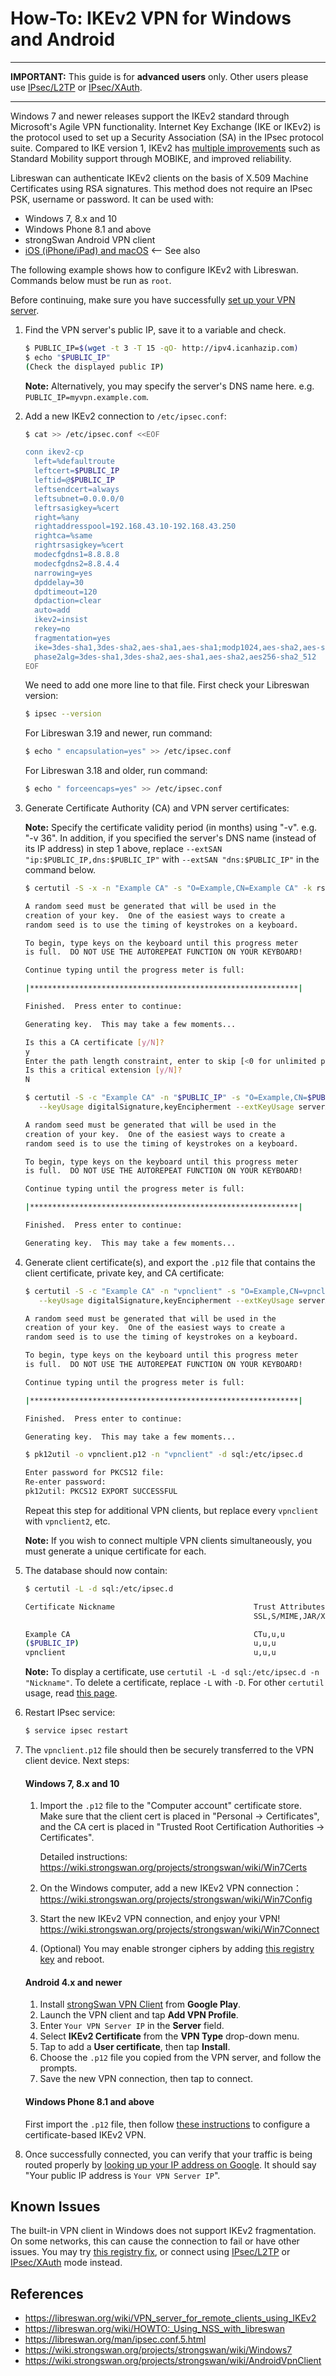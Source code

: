 # How-To: IKEv2 VPN for Windows and Android


---

**IMPORTANT:** This guide is for **advanced users** only. Other users please use <a href="clients.md" target="_blank">IPsec/L2TP</a> or <a href="clients-xauth.md" target="_blank">IPsec/XAuth</a>.

---

Windows 7 and newer releases support the IKEv2 standard through Microsoft's Agile VPN functionality. Internet Key Exchange (IKE or IKEv2) is the protocol used to set up a Security Association (SA) in the IPsec protocol suite. Compared to IKE version 1, IKEv2 has <a href="https://en.wikipedia.org/wiki/Internet_Key_Exchange#Improvements_with_IKEv2" target="_blank">multiple improvements</a> such as Standard Mobility support through MOBIKE, and improved reliability.

Libreswan can authenticate IKEv2 clients on the basis of X.509 Machine Certificates using RSA signatures. This method does not require an IPsec PSK, username or password. It can be used with:

- Windows 7, 8.x and 10
- Windows Phone 8.1 and above
- strongSwan Android VPN client
- <a href="https://github.com/gaomd/docker-ikev2-vpn-server" target="_blank">iOS (iPhone/iPad) and macOS</a> <-- See also

The following example shows how to configure IKEv2 with Libreswan. Commands below must be run as `root`.

Before continuing, make sure you have successfully <a href="https://github.com/hwdsl2/setup-ipsec-vpn" target="_blank">set up your VPN server</a>.

1. Find the VPN server's public IP, save it to a variable and check.

   ```bash
   $ PUBLIC_IP=$(wget -t 3 -T 15 -qO- http://ipv4.icanhazip.com)
   $ echo "$PUBLIC_IP"
   (Check the displayed public IP)
   ```

   **Note:** Alternatively, you may specify the server's DNS name here. e.g. `PUBLIC_IP=myvpn.example.com`.

1. Add a new IKEv2 connection to `/etc/ipsec.conf`:

   ```bash
   $ cat >> /etc/ipsec.conf <<EOF

   conn ikev2-cp
     left=%defaultroute
     leftcert=$PUBLIC_IP
     leftid=@$PUBLIC_IP
     leftsendcert=always
     leftsubnet=0.0.0.0/0
     leftrsasigkey=%cert
     right=%any
     rightaddresspool=192.168.43.10-192.168.43.250
     rightca=%same
     rightrsasigkey=%cert
     modecfgdns1=8.8.8.8
     modecfgdns2=8.8.4.4
     narrowing=yes
     dpddelay=30
     dpdtimeout=120
     dpdaction=clear
     auto=add
     ikev2=insist
     rekey=no
     fragmentation=yes
     ike=3des-sha1,3des-sha2,aes-sha1,aes-sha1;modp1024,aes-sha2,aes-sha2;modp1024,aes256-sha2_512
     phase2alg=3des-sha1,3des-sha2,aes-sha1,aes-sha2,aes256-sha2_512
   EOF
   ```

   We need to add one more line to that file. First check your Libreswan version:

   ```bash
   $ ipsec --version
   ```

   For Libreswan 3.19 and newer, run command:

   ```bash
   $ echo " encapsulation=yes" >> /etc/ipsec.conf
   ```

   For Libreswan 3.18 and older, run command:

   ```bash
   $ echo " forceencaps=yes" >> /etc/ipsec.conf
   ```

1. Generate Certificate Authority (CA) and VPN server certificates:

   **Note:** Specify the certificate validity period (in months) using "-v". e.g. "-v 36". In addition, if you specified the server's DNS name (instead of its IP address) in step 1 above, replace `--extSAN "ip:$PUBLIC_IP,dns:$PUBLIC_IP"` with `--extSAN "dns:$PUBLIC_IP"` in the command below.

   ```bash
   $ certutil -S -x -n "Example CA" -s "O=Example,CN=Example CA" -k rsa -g 4096 -v 36 -d sql:/etc/ipsec.d -t "CT,," -2

   A random seed must be generated that will be used in the
   creation of your key.  One of the easiest ways to create a
   random seed is to use the timing of keystrokes on a keyboard.

   To begin, type keys on the keyboard until this progress meter
   is full.  DO NOT USE THE AUTOREPEAT FUNCTION ON YOUR KEYBOARD!

   Continue typing until the progress meter is full:

   |************************************************************|

   Finished.  Press enter to continue:

   Generating key.  This may take a few moments...

   Is this a CA certificate [y/N]?
   y
   Enter the path length constraint, enter to skip [<0 for unlimited path]: >
   Is this a critical extension [y/N]?
   N

   $ certutil -S -c "Example CA" -n "$PUBLIC_IP" -s "O=Example,CN=$PUBLIC_IP" -k rsa -g 4096 -v 36 -d sql:/etc/ipsec.d -t ",," \
      --keyUsage digitalSignature,keyEncipherment --extKeyUsage serverAuth --extSAN "ip:$PUBLIC_IP,dns:$PUBLIC_IP"

   A random seed must be generated that will be used in the
   creation of your key.  One of the easiest ways to create a
   random seed is to use the timing of keystrokes on a keyboard.

   To begin, type keys on the keyboard until this progress meter
   is full.  DO NOT USE THE AUTOREPEAT FUNCTION ON YOUR KEYBOARD!

   Continue typing until the progress meter is full:

   |************************************************************|

   Finished.  Press enter to continue:

   Generating key.  This may take a few moments...
   ```

1. Generate client certificate(s), and export the `.p12` file that contains the client certificate, private key, and CA certificate:

   ```bash
   $ certutil -S -c "Example CA" -n "vpnclient" -s "O=Example,CN=vpnclient" -k rsa -g 4096 -v 36 -d sql:/etc/ipsec.d -t ",," \
      --keyUsage digitalSignature,keyEncipherment --extKeyUsage serverAuth,clientAuth -8 "vpnclient"

   A random seed must be generated that will be used in the
   creation of your key.  One of the easiest ways to create a
   random seed is to use the timing of keystrokes on a keyboard.

   To begin, type keys on the keyboard until this progress meter
   is full.  DO NOT USE THE AUTOREPEAT FUNCTION ON YOUR KEYBOARD!

   Continue typing until the progress meter is full:

   |************************************************************|

   Finished.  Press enter to continue:

   Generating key.  This may take a few moments...

   $ pk12util -o vpnclient.p12 -n "vpnclient" -d sql:/etc/ipsec.d

   Enter password for PKCS12 file:
   Re-enter password:
   pk12util: PKCS12 EXPORT SUCCESSFUL
   ```

   Repeat this step for additional VPN clients, but replace every `vpnclient` with `vpnclient2`, etc.

   **Note:** If you wish to connect multiple VPN clients simultaneously, you must generate a unique certificate for each.

1. The database should now contain:

   ```bash
   $ certutil -L -d sql:/etc/ipsec.d

   Certificate Nickname                               Trust Attributes
                                                      SSL,S/MIME,JAR/XPI

   Example CA                                         CTu,u,u
   ($PUBLIC_IP)                                       u,u,u
   vpnclient                                          u,u,u
   ```

   **Note:** To display a certificate, use `certutil -L -d sql:/etc/ipsec.d -n "Nickname"`. To delete a certificate, replace `-L` with `-D`. For other `certutil` usage, read <a href="http://manpages.ubuntu.com/manpages/zesty/man1/certutil.1.html" target="_blank">this page</a>.

1. Restart IPsec service:

   ```bash
   $ service ipsec restart
   ```

1. The `vpnclient.p12` file should then be securely transferred to the VPN client device. Next steps:

   #### Windows 7, 8.x and 10

   1. Import the `.p12` file to the "Computer account" certificate store. Make sure that the client cert is placed in "Personal -> Certificates", and the CA cert is placed in "Trusted Root Certification Authorities -> Certificates".

      Detailed instructions:   
      https://wiki.strongswan.org/projects/strongswan/wiki/Win7Certs

   1. On the Windows computer, add a new IKEv2 VPN connection：   
      https://wiki.strongswan.org/projects/strongswan/wiki/Win7Config

   1. Start the new IKEv2 VPN connection, and enjoy your VPN!   
      https://wiki.strongswan.org/projects/strongswan/wiki/Win7Connect

   1. (Optional) You may enable stronger ciphers by adding <a href="https://wiki.strongswan.org/projects/strongswan/wiki/Windows7#AES-256-CBC-and-MODP2048" target="_blank">this registry key</a> and reboot.

   #### Android 4.x and newer

   1. Install <a href="https://play.google.com/store/apps/details?id=org.strongswan.android" target="_blank">strongSwan VPN Client</a> from **Google Play**.
   1. Launch the VPN client and tap **Add VPN Profile**.
   1. Enter `Your VPN Server IP` in the **Server** field.
   1. Select **IKEv2 Certificate** from the **VPN Type** drop-down menu.
   1. Tap to add a **User certificate**, then tap **Install**.
   1. Choose the `.p12` file you copied from the VPN server, and follow the prompts.
   1. Save the new VPN connection, then tap to connect.

   #### Windows Phone 8.1 and above

   First import the `.p12` file, then follow <a href="https://technet.microsoft.com/en-us/windows/dn673608.aspx" target="_blank">these instructions</a> to configure a certificate-based IKEv2 VPN.

1. Once successfully connected, you can verify that your traffic is being routed properly by <a href="https://encrypted.google.com/search?q=my+ip" target="_blank">looking up your IP address on Google</a>. It should say "Your public IP address is `Your VPN Server IP`".

## Known Issues

The built-in VPN client in Windows does not support IKEv2 fragmentation. On some networks, this can cause the connection to fail or have other issues. You may try <a href="clients.md#troubleshooting" target="_blank">this registry fix</a>, or connect using <a href="clients.md" target="_blank">IPsec/L2TP</a> or <a href="clients-xauth.md" target="_blank">IPsec/XAuth</a> mode instead.

## References

* https://libreswan.org/wiki/VPN_server_for_remote_clients_using_IKEv2
* https://libreswan.org/wiki/HOWTO:_Using_NSS_with_libreswan
* https://libreswan.org/man/ipsec.conf.5.html
* https://wiki.strongswan.org/projects/strongswan/wiki/Windows7
* https://wiki.strongswan.org/projects/strongswan/wiki/AndroidVpnClient

